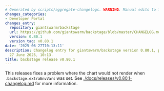 ```yaml
---
# Generated by scripts/aggregate-changelogs. WARNING: Manual edits to this files will be overwritten.
changes_categories:
- Developer Portal
changes_entry:
  repository: giantswarm/backstage
  url: https://github.com/giantswarm/backstage/blob/master/CHANGELOG.md#0801---2025-06-27
  version: 0.80.1
  version_tag: v0.80.1
date: '2025-06-27T10:13:11'
description: Changelog entry for giantswarm/backstage version 0.80.1, published on
  27 June 2025, 10:13.
title: backstage release v0.80.1
---
```


This releases fixes a problem where the chart would not render when `.backstage.extraEnvVars` was set.
See [./docs/releases/v0.80.1-changelog.md](./docs/releases/v0.80.1-changelog.md) for more information.
